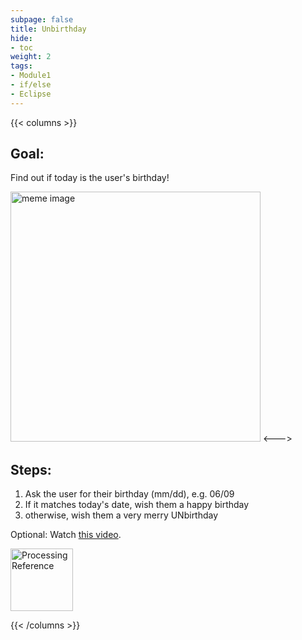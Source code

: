 ```yaml
---
subpage: false
title: Unbirthday
hide:
- toc
weight: 2
tags: 
- Module1
- if/else
- Eclipse
---
```


{{< columns >}} 

## Goal:

Find out if today is the user's birthday!

<img src="/images/recipes/unbirthday.jpg" height="400" alt="meme image">
<---> <!-- separator between columns -->

## Steps:
1. Ask the user for their birthday (mm/dd), e.g. 06/09
2. If it matches today's date, wish them a happy birthday
3. otherwise, wish them a very merry UNbirthday 

 Optional: Watch <a href="https://www.youtube.com/watch?v=iL2Wm-PcfPo">this video</a>.
 
 
  <a href="https://processing.org/reference">
    <img src="/images/p3logo.jpeg" height="100" class="footer" alt="Processing Reference"></a>

{{< /columns >}}
                    